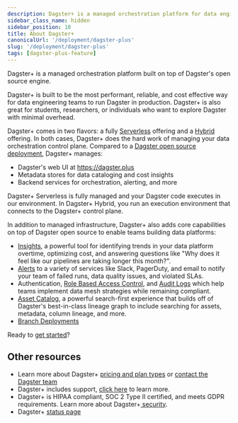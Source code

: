 ```yaml
---
description: Dagster+ is a managed orchestration platform for data engineering, offering Serverless and Hybrid deployment types with data cataloging, cost insights, authentication and RBAC, alerting, and branch deployment features.
sidebar_class_name: hidden
sidebar_position: 10
title: About Dagster+
canonicalUrl: '/deployment/dagster-plus'
slug: '/deployment/dagster-plus'
tags: [dagster-plus-feature]
---
```


Dagster+ is a managed orchestration platform built on top of Dagster's open source engine.

Dagster+ is built to be the most performant, reliable, and cost effective way for data engineering teams to run Dagster in production. Dagster+ is also great for students, researchers, or individuals who want to explore Dagster with minimal overhead.

Dagster+ comes in two flavors: a fully [Serverless](/deployment/dagster-plus/serverless) offering and a [Hybrid](/deployment/dagster-plus/hybrid) offering. In both cases, Dagster+ does the hard work of managing your data orchestration control plane. Compared to a [Dagster open source deployment](/deployment/oss), Dagster+ manages:

- Dagster's web UI at https://dagster.plus
- Metadata stores for data cataloging and cost insights
- Backend services for orchestration, alerting, and more

Dagster+ Serverless is fully managed and your Dagster code executes in our environment. In Dagster+ Hybrid, you run an execution environment that connects to the Dagster+ control plane.

In addition to managed infrastructure, Dagster+ also adds core capabilities on top of Dagster open source to enable teams building data platforms:

- [Insights](/guides/monitor/insights), a powerful tool for identifying trends in your data platform overtime, optimizing cost, and answering questions like "Why does it feel like our pipelines are taking longer this month?".
- [Alerts](/guides/monitor/alerts) to a variety of services like Slack, PagerDuty, and email to notify your team of failed runs, data quality issues, and violated SLAs.
- Authentication, [Role Based Access Control](/deployment/dagster-plus/authentication-and-access-control/rbac), and [Audit Logs](/deployment/dagster-plus/authentication-and-access-control/rbac/audit-logs) which help teams implement data mesh strategies while remaining compliant.
- [Asset Catalog](/guides/build/assets/asset-catalog), a powerful search-first experience that builds off of Dagster's best-in-class lineage graph to include searching for assets, metadata, column lineage, and more.
- [Branch Deployments](/deployment/dagster-plus/ci-cd/branch-deployments/index.md)

Ready to [get started](/deployment/dagster-plus/getting-started)?

## Other resources

- Learn more about Dagster+ [pricing and plan types](https://dagster.io/pricing) or [contact the Dagster team](https://dagster.io/contact)
- Dagster+ includes support, [click here](https://dagster.io/support) to learn more.
- Dagster+ is HIPAA compliant, SOC 2 Type II certified, and meets GDPR requirements. Learn more about Dagster+[ security](https://dagster.io/security).
- Dagster+ [status page](https://dagstercloud.statuspage.io)
